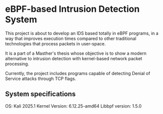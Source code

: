 # eBPF-based Intrusion Detection System

This project is about to develop an IDS based totally in eBPF programs, in a way that improves execution times compared to other traditional technologies that process packets in user-space.

It is a part of a Masther's thesis whose objective is to show a modern alternative to intrusion detection with kernel-based network packet processing.

Currently, the project includes programs capable of detecting Denial of Service attacks through TCP flags.

## System specifications

OS: Kali 2025.1
Kernel Version: 6.12.25-amd64
Libbpf version: 1.5.0
